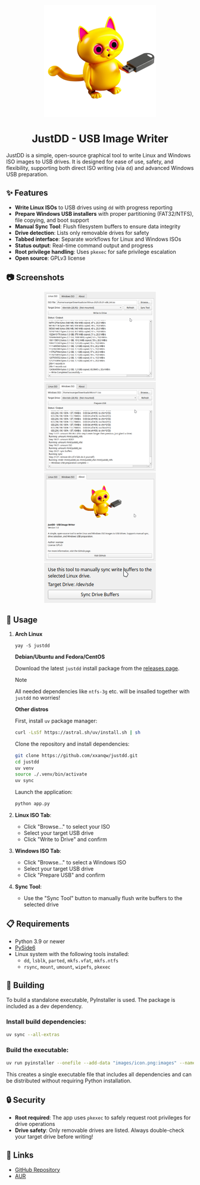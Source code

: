 <div align="center">

<img src="images/icon.png" alt="JustDD - USB Image Writer" width="300">

# JustDD - USB Image Writer

</div>

JustDD is a simple, open-source graphical tool to write Linux and Windows ISO images to USB drives. It is designed for ease of use, safety, and flexibility, supporting both direct ISO writing (via `dd`) and advanced Windows USB preparation.

## ✨ Features

- **Write Linux ISOs** to USB drives using `dd` with progress reporting
- **Prepare Windows USB installers** with proper partitioning (FAT32/NTFS), file copying, and boot support
- **Manual Sync Tool**: Flush filesystem buffers to ensure data integrity
- **Drive detection**: Lists only removable drives for safety
- **Tabbed interface**: Separate workflows for Linux and Windows ISOs
- **Status output**: Real-time command output and progress
- **Root privilege handling**: Uses `pkexec` for safe privilege escalation
- **Open source**: GPLv3 license

## 📷 Screenshots

<div align="center">
   <img src="images/linux.png" alt="Linux ISO tab interface" width="300" />
   <img src="images/windows.png" alt="Windows ISO tab interface" width="300" />
   <img src="images/about.png" alt="About dialog" width="300" />
   <img src="images/sync.png" alt="Sync tool interface" width="300" />
</div>


## 🚀 Usage

1. **Arch Linux**

   ```
   yay -S justdd
   ```

   **Debian/Ubuntu and Fedora/CentOS**

   Download the latest `justdd` install package from the [releases page](https://github.com/xxanqw/justdd/releases/latest).

   >[!NOTE]  
   >All needed dependencies like `ntfs-3g` etc. will be insalled together with `justdd` no worries!

   **Other distros**
   
   First, install `uv` package manager:
   ```bash
   curl -LsSf https://astral.sh/uv/install.sh | sh
   ```

   Clone the repository and install dependencies:
   ```bash
   git clone https://github.com/xxanqw/justdd.git
   cd justdd
   uv venv
   source ./.venv/bin/activate
   uv sync
   ```
   
   Launch the application:
   ```bash
   python app.py
   ```

2. **Linux ISO Tab**:
   - Click "Browse..." to select your ISO
   - Select your target USB drive
   - Click "Write to Drive" and confirm

3. **Windows ISO Tab**:
   - Click "Browse..." to select a Windows ISO
   - Select your target USB drive
   - Click "Prepare USB" and confirm

4. **Sync Tool**:
   - Use the "Sync Tool" button to manually flush write buffers to the selected drive

## 📋 Requirements

- Python 3.9 or newer
- [PySide6](https://pypi.org/project/PySide6/)
- Linux system with the following tools installed:
  - `dd`, `lsblk`, `parted`, `mkfs.vfat`, `mkfs.ntfs`
  - `rsync`, `mount`, `umount`, `wipefs`, `pkexec`

## 🔨 Building

To build a standalone executable, PyInstaller is used. The package is included as a dev dependency.

### Install build dependencies:
```bash
uv sync --all-extras
```

### Build the executable:
```bash
uv run pyinstaller --onefile --add-data "images/icon.png:images" --name justdd app.py && mv dist/justdd ./
```

This creates a single executable file that includes all dependencies and can be distributed without requiring Python installation.

## 🔒 Security

- **Root required**: The app uses `pkexec` to safely request root privileges for drive operations
- **Drive safety**: Only removable drives are listed. Always double-check your target drive before writing!

## 🔗 Links

- [GitHub Repository](https://github.com/xxanqw/justdd)
- [AUR](https://aur.archlinux.org/packages/justdd)
